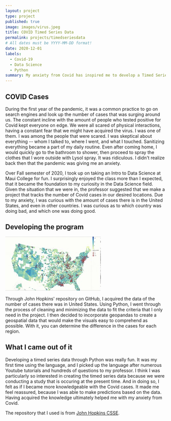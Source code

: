 ```yaml
---
layout: project
type: project
published: true
image: images/virus.jpeg
title: COVID Timed Series Data
permalink: projects/timedseriesdata
# All dates must be YYYY-MM-DD format!
date: 2020-12-01
labels:
  - Covid-19
  - Data Science
  - Python
summary: My anxiety from Covid has inspired me to develop a Timed Series Data.
---
```

## COVID Cases
During the first year of the pandemic, it was a common practice to go on search engines and look up the number of cases that was surging around us. The constant incline with the amount of people who tested positive for Covid kept everyone on edge. We were all scared of physical interactions, having a constant fear that we might have acquired the virus. I was one of them. I was among the people that were scared. I was skeptical about everything -- whom I talked to, where I went, and what I touched. Sanitizing everything became a part of my daily routine. Even after coming home, I would quickly go to the bathroom to shower, then proceed to spray the clothes that I wore outside with Lysol spray. It was ridiculous. I didn't realize back then that the pandemic was giving me an anxiety.

Over Fall semester of 2020, I took up on taking an Intro to Data Science at Maui College for fun. I surprisingly enjoyed the class more than I expected, that it became the foundation to my curiosity in the Data Science field. Given the situation that we were in, the professor suggested that we make a project that tracks the number of Covid cases in our desired locations. Due to my anxiety, I was curious with the amount of cases there is in the United States, and even in other countries. I was curious as to which country was doing bad, and which one was doing good.


## Developing the program

<img class="ui medium left floated rounded image" src="../images/covid-timed-series.jpeg">

Through John Hopkins' repository on GitHub, I acquired the data of the number of cases there was in United States. Using Python, I went through the process of cleaning and minimizing the data to fit the criteria that I only need in the project. I then decided to incorporate geopandas to create a geospatial data that would make the visuals easy to comprehend as possible. With it, you can determine the difference in the cases for each region.

## What I came out of it
Developing a timed series data through Python was really fun. It was my first time using the language, and I picked up the language after numerous Youtube tutorials and hundreds of questions to my professor. I think I was particularly so interested in creating the timed series data because we were conducting a study that is occuring at the present time. And in doing so, I felt as if I became more knowledgeable with the Covid cases. It made me feel reassured, because I was able to make predictions based on the data. Having acquired the knowledge ultimately helped me with my anxiety from Covid.  


The repository that I used is from [John Hopkins CSSE](https://github.com/CSSEGISandData).
